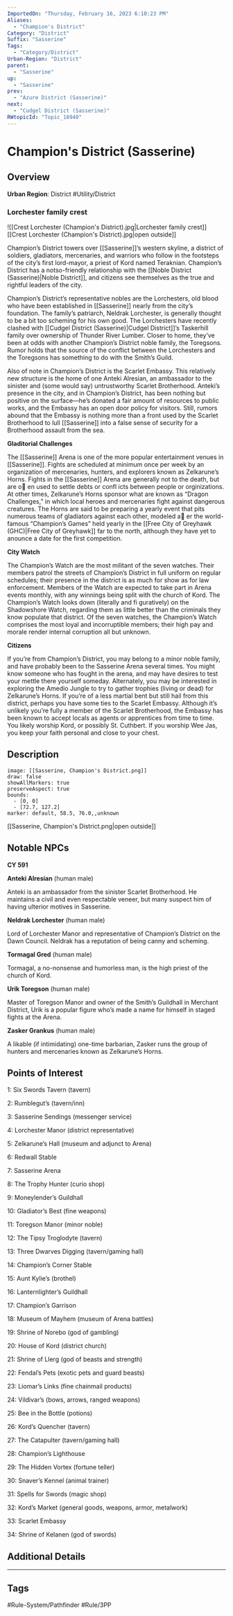 ```yaml
---
ImportedOn: "Thursday, February 16, 2023 6:10:23 PM"
Aliases:
  - "Champion's District"
Category: "District"
Suffix: "Sasserine"
Tags:
  - "Category/District"
Urban-Region: "District"
parent:
  - "Sasserine"
up:
  - "Sasserine"
prev:
  - "Azure District (Sasserine)"
next:
  - "Cudgel District (Sasserine)"
RWtopicId: "Topic_18940"
---
```

# Champion's District (Sasserine)
## Overview
**Urban Region**: District
#Utility/District

### Lorchester family crest
![[Crest Lorchester (Champion's District).jpg|Lorchester family crest]]
[[Crest Lorchester (Champion's District).jpg|open outside]]

Champion’s District towers over [[Sasserine]]’s western skyline, a district of soldiers, gladiators, mercenaries, and warriors who follow in the footsteps of the city’s first lord-mayor, a priest of Kord named Teraknian. Champion’s District has a notso-friendly relationship with the [[Noble District (Sasserine)|Noble District]], and citizens see themselves as the true and rightful leaders of the city.

Champion’s District’s representative nobles are the Lorchesters, old blood who have been established in [[Sasserine]] nearly from the city’s foundation. The family’s patriarch, Neldrak Lorchester, is generally thought to be a bit too scheming for his own good. The Lorchesters have recently clashed with [[Cudgel District (Sasserine)|Cudgel District]]’s Taskerhill family over ownership of Thunder River Lumber. Closer to home, they’ve been at odds with another Champion’s District noble family, the Toregsons. Rumor holds that the source of the conflict between the Lorchesters and the Toregsons has something to do with the Smith’s Guild.

Also of note in Champion’s District is the Scarlet Embassy. This relatively new structure is the home of one Anteki Alresian, an ambassador to the sinister and (some would say) untrustworthy Scarlet Brotherhood. Anteki’s presence in the city, and in Champion’s District, has been nothing but positive on the surface—he’s donated a fair amount of resources to public works, and the Embassy has an open door policy for visitors. Still, rumors abound that the Embassy is nothing more than a front used by the Scarlet Brotherhood to lull [[Sasserine]] into a false sense of security for a Brotherhood assault from the sea.

**Gladitorial Challenges**

The [[Sasserine]] Arena is one of the more popular entertainment venues in [[Sasserine]]. Fights are scheduled at minimum once per week by an organization of mercenaries, hunters, and explorers known as Zelkarune’s Horns. Fights in the [[Sasserine]] Arena are generally not to the death, but are o􀈘 en used to settle debts or confl icts between people or orginizations. At other times, Zelkarune’s Horns sponsor what are known as “Dragon Challenges,” in which local heroes and mercenaries fight against dangerous creatures. The Horns are said to be preparing a yearly event that pits numerous teams of gladiators against each other, modeled a􀈘 er the world-famous “Champion’s Games” held yearly in the [[Free City of Greyhawk (GHC)|Free City of Greyhawk]] far to the north, although they have yet to anounce a date for the first competition.

**City Watch**

The Champion’s Watch are the most militant of the seven watches. Their members patrol the streets of Champion’s District in full uniform on regular schedules; their presence in the district is as much for show as for law enforcement. Members of the Watch are expected to take part in Arena events monthly, with any winnings being split with the church of Kord. The Champion’s Watch looks down (literally and fi guratively) on the Shadowshore Watch, regarding them as little better than the criminals they know populate that district. Of the seven watches, the Champion’s Watch comprises the most loyal and incorruptible members; their high pay and morale render internal corruption all but unknown.

**Citizens**

If you’re from Champion’s District, you may belong to a minor noble family, and have probably been to the Sasserine Arena several times. You might know someone who has fought in the arena, and may have desires to test your mettle there yourself someday. Alternately, you may be interested in exploring the Amedio Jungle to try to gather trophies (living or dead) for Zelkarune’s Horns. If you’re of a less martial bent but still hail from this district, perhaps you have some ties to the Scarlet Embassy. Although it’s unlikely you’re fully a member of the Scarlet Brotherhood, the Embassy has been known to accept locals as agents or apprentices from time to time. You likely worship Kord, or possibly St. Cuthbert. If you worship Wee Jas, you keep your faith personal and close to your chest.

## Description

```leaflet
image: [[Sasserine, Champion's District.png]]
draw: false
showAllMarkers: true
preserveAspect: true
bounds:
  - [0, 0]
  - [72.7, 127.2]
marker: default, 58.5, 76.0,,unknown
```
[[Sasserine, Champion's District.png|open outside]]

## Notable NPCs
**CY 591**

**Anteki Alresian** (human male)

Anteki is an ambassador from the sinister Scarlet Brotherhood. He maintains a civil and even respectable veneer, but many suspect him of having ulterior motives in Sasserine.

**Neldrak Lorchester** (human male)

Lord of Lorchester Manor and representative of Champion’s District on the Dawn Council. Neldrak has a reputation of being canny and scheming.

**Tormagal Gred** (human male)

Tormagal, a no-nonsense and humorless man, is the high priest of the church of Kord.

**Urik Toregson** (human male)

Master of Toregson Manor and owner of the Smith’s Guildhall in Merchant District, Urik is a popular figure who’s made a name for himself in staged fights at the Arena.

**Zasker Grankus** (human male)

A likable (if intimidating) one-time barbarian, Zasker runs the group of hunters and mercenaries known as Zelkarune’s Horns.

## Points of Interest
1: Six Swords Tavern (tavern)

2: Rumblegut’s (tavern/inn)

3: Sasserine Sendings (messenger service)

4: Lorchester Manor (district representative)

5: Zelkarune’s Hall (museum and adjunct to Arena)

6: Redwall Stable

7: Sasserine Arena

8: The Trophy Hunter (curio shop)

9: Moneylender’s Guildhall

10: Gladiator’s Best (fine weapons)

11: Toregson Manor (minor noble)

12: The Tipsy Troglodyte (tavern)

13: Three Dwarves Digging (tavern/gaming hall)

14: Champion’s Corner Stable

15: Aunt Kylie’s (brothel)

16: Lanternlighter’s Guildhall

17: Champion’s Garrison

18: Museum of Mayhem (museum of Arena battles)

19: Shrine of Norebo (god of gambling)

20: House of Kord (district church)

21: Shrine of Llerg (god of beasts and strength)

22: Fendal’s Pets (exotic pets and guard beasts)

23: Liomar’s Links (fine chainmail products)

24: Vildivar’s (bows, arrows, ranged weapons)

25: Bee in the Bottle (potions)

26: Kord’s Quencher (tavern)

27: The Catapulter (tavern/gaming hall)

28: Champion’s Lighthouse

29: The Hidden Vortex (fortune teller)

30: Snaver’s Kennel (animal trainer)

31: Spells for Swords (magic shop)

32: Kord’s Market (general goods, weapons, armor, metalwork)

33: Scarlet Embassy

34: Shrine of Kelanen (god of swords)

## Additional Details



---
## Tags
#Rule-System/Pathfinder #Rule/3PP

